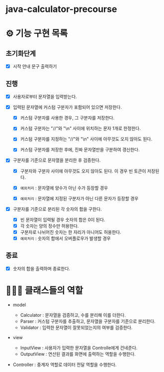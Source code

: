 # java-calculator-precourse

# ⚙️ 기능 구현 목록

## 초기화단계
- [x] 시작 안내 문구 출력하기

## 진행
- [x] 사용자로부터 문자열을 입력받는다.


- [x] 입력된 문자열에 커스텀 구분자가 포함되어 있으면 저장한다.
    - [x] 커스텀 구분자를 사용한 경우, 그 구분자를 저장한다.
    - [x] 커스텀 구분자는 "//"와 "\n" 사이에 위치하는 문자 1개로 한정한다.
    - [x] 커스텀 구분자를 지정하는 "//"와 "\n" 사이에 아무것도 오지 않아도 된다.
    - [x] 커스텀 구분자를 저장한 후에, 진짜 문자열만을 구분하여 갱신한다.


- [x] 구분자를 기준으로 문자열을 분리한 후 검증한다.
    - [x] 구분자와 구분자 사이에 아무것도 오지 않아도 된다. 이 경우 빈 토큰이 저장된다.
    - [x] `예외처리` : 문자열에 양수가 아닌 수가 등장할 경우
    - [x] `예외처리` : 문자열에 지정된 구분자가 아닌 다른 문자가 등장할 경우


- [x] 구분자를 기준으로 분리된 각 숫자의 합을 구한다. 
    - [x] 빈 문자열이 입력될 경우 숫자의 합은 0이 된다.
    - [x] 각 숫자는 양의 정수만 허용한다.
    - [x] 구분자로 나뉘어진 숫자는 한 자리가 아니어도 허용한다.
    - [x] `예외처리` : 숫자의 합에서 오버플로우가 발생할 경우

## 종료
- [x] 숫자의 합을 출력하며 종료한다.

# 🧑‍🤝‍🧑 클래스들의 역할

- model
    - Calculator : 문자열을 검증하고, 수를 분리해 이를 더한다.
    - Parser : 커스텀 구분자를 추출하고, 문자열을 구분자를 기준으로 분리한다.
    - Validator : 입력한 문자열이 잘못되었는지의 여부를 검증한다.


- view
    - InputView : 사용자가 입력한 문자열을 Controlle에게 건네준다.
    - OutputView : 연산된 결과를 화면에 출력하는 역할을 수행한다.


- Controller : 중계자 역할로 데이터 전달 역할을 수행한다.